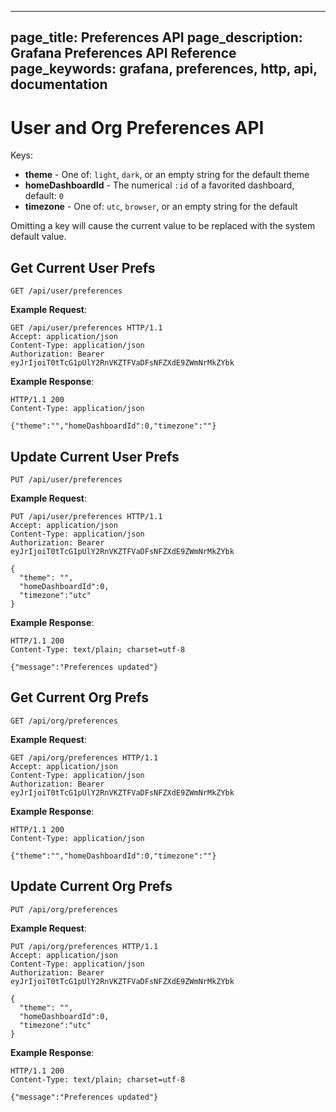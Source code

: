 ----
page_title: Preferences API
page_description: Grafana Preferences API Reference
page_keywords: grafana, preferences, http, api, documentation
---

# User and Org Preferences API

Keys:

- **theme** - One of: ``light``, ``dark``, or an empty string for the default theme
- **homeDashboardId** - The numerical ``:id`` of a favorited dashboard, default: ``0``
- **timezone** - One of: ``utc``, ``browser``, or an empty string for the default

Omitting a key will cause the current value to be replaced with the
system default value.

## Get Current User Prefs

`GET /api/user/preferences`

**Example Request**:

    GET /api/user/preferences HTTP/1.1
    Accept: application/json
    Content-Type: application/json
    Authorization: Bearer eyJrIjoiT0tTcG1pUlY2RnVKZTFVaDFsNFZXdE9ZWmNrMkZYbk

**Example Response**:

    HTTP/1.1 200
    Content-Type: application/json

    {"theme":"","homeDashboardId":0,"timezone":""}

## Update Current User Prefs

`PUT /api/user/preferences`

**Example Request**:

    PUT /api/user/preferences HTTP/1.1
    Accept: application/json
    Content-Type: application/json
    Authorization: Bearer eyJrIjoiT0tTcG1pUlY2RnVKZTFVaDFsNFZXdE9ZWmNrMkZYbk

    {
      "theme": "",
      "homeDashboardId":0,
      "timezone":"utc"
    }

**Example Response**:

    HTTP/1.1 200
    Content-Type: text/plain; charset=utf-8

    {"message":"Preferences updated"}

## Get Current Org Prefs

`GET /api/org/preferences`

**Example Request**:

    GET /api/org/preferences HTTP/1.1
    Accept: application/json
    Content-Type: application/json
    Authorization: Bearer eyJrIjoiT0tTcG1pUlY2RnVKZTFVaDFsNFZXdE9ZWmNrMkZYbk

**Example Response**:

    HTTP/1.1 200
    Content-Type: application/json

    {"theme":"","homeDashboardId":0,"timezone":""}

## Update Current Org Prefs

`PUT /api/org/preferences`

**Example Request**:

    PUT /api/org/preferences HTTP/1.1
    Accept: application/json
    Content-Type: application/json
    Authorization: Bearer eyJrIjoiT0tTcG1pUlY2RnVKZTFVaDFsNFZXdE9ZWmNrMkZYbk

    {
      "theme": "",
      "homeDashboardId":0,
      "timezone":"utc"
    }

**Example Response**:

    HTTP/1.1 200
    Content-Type: text/plain; charset=utf-8

    {"message":"Preferences updated"}
